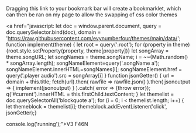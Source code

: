 Dragging this link to your bookmark bar will create a bookmarklet, which can then be ran on my page to allow the swapping of css color themes

<a href="javascript:
let doc = window.parent.document, query = doc.querySelector.bind(doc), domain = 'https://raw.githubusercontent.com/evynumberfour/themes/main/data/';
function implement(theme) { 
  let root = query(':root'); 
  for (property in theme) {root.style.setProperty(property, theme[property])}
  let songArray = theme.songURL; 
  let songNames = theme.songName;
  i = ~~(Math.random() * songArray.length); 
  songNameElement=query('.songName a');
  songNameElement.innerHTML=songNames[i];
  songNameElement.href = query('.player audio').src = songArray[i] }
function jsonGetter() {
url = domain + this.title; 
fetch(url).then( rawfile => rawfile.json() ).then( jsonoutput => { implement(jsonoutput) } ).catch( error => {throw error});
q('#current').innerHTML = this.firstChild.textContent; }
let themelist = doc.querySelectorAll('blockquote a'); 
for (i = 0; i < themelist.length; i++) {
let themeblock = themelist[i]; themeblock.addEventListener('click', jsonGetter);}

console.log('running');">V3 F46N</a>
